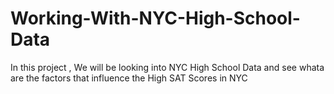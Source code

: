 # Working-With-NYC-High-School-Data
In this project , We will be looking into NYC High School Data and see whata are the factors that influence the High SAT Scores in NYC
